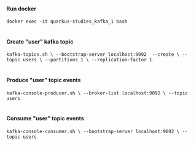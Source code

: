 #### Run docker
`docker exec -it quarkus-studies_kafka_1 bash`
<br><br>
#### Create "user" kafka topic
`kafka-topics.sh \
    --bootstrap-server localhost:9092 
    --create \
    --topic users \
    --partitions 1 \
    --replication-factor 1`
    <br><br>
#### Produce "user" topic events
`kafka-console-producer.sh \
    --broker-list localhost:9092 \
    --topic users`
<br><br>
#### Consume "user" topic events
`kafka-console-consumer.sh \
    --bootstrap-server localhost:9092 \
    --topic users`
